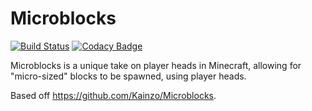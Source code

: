# Microblocks
[![Build Status](https://travis-ci.org/sarhatabaot/Microblocks.svg?branch=master)](https://travis-ci.org/sarhatabaot/Microblocks)
[![Codacy Badge](https://api.codacy.com/project/badge/Grade/a741491a09d24f3e905f9360c701f7b3)](https://www.codacy.com/app/sarhatabaot/Microblocks?utm_source=github.com&amp;utm_medium=referral&amp;utm_content=sarhatabaot/Microblocks&amp;utm_campaign=Badge_Grade)

Microblocks is a unique take on player heads in Minecraft, allowing for "micro-sized" blocks to be spawned, using player heads. 

Based off <https://github.com/Kainzo/Microblocks>.